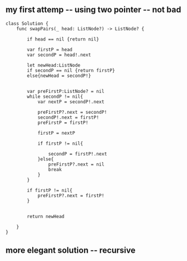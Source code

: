 ## my first attemp -- using two pointer -- not bad
    class Solution {
        func swapPairs(_ head: ListNode?) -> ListNode? {

            if head == nil {return nil}

            var firstP = head
            var secondP = head!.next

            let newHead:ListNode
            if secondP == nil {return firstP}
            else{newHead = secondP!}


            var preFirstP:ListNode? = nil
            while secondP != nil{
                var nextP = secondP!.next

                preFirstP?.next = secondP!
                secondP!.next = firstP!
                preFirstP = firstP!

                firstP = nextP

                if firstP != nil{

                    secondP = firstP!.next
                }else{
                    preFirstP?.next = nil
                    break
                }
            }

            if firstP != nil{
                preFirstP?.next = firstP!
            }


            return newHead

        }
    }
    
## more elegant solution -- recursive
